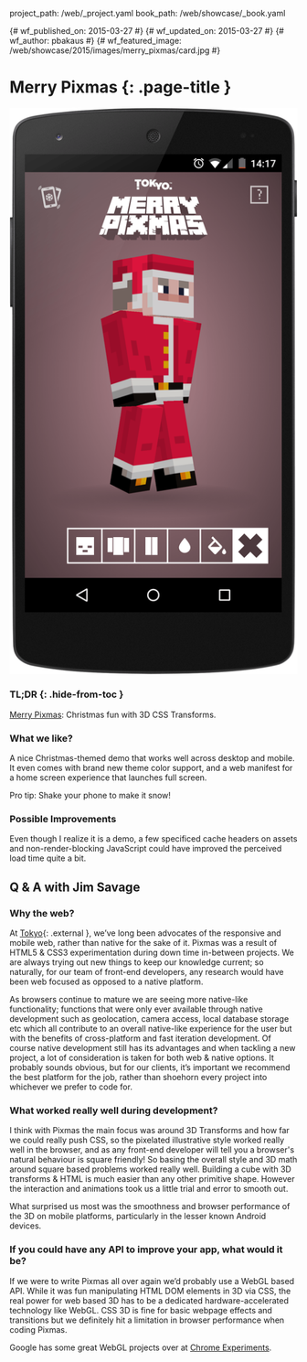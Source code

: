 project_path: /web/_project.yaml
book_path: /web/showcase/_book.yaml

{# wf_published_on: 2015-03-27 #}
{# wf_updated_on: 2015-03-27 #}
{# wf_author: pbakaus #}
{# wf_featured_image: /web/showcase/2015/images/merry_pixmas/card.jpg #}

# Merry Pixmas {: .page-title }

<img src="images/merry_pixmas/screenshot.png" class="attempt-right">

### TL;DR {: .hide-from-toc }

[Merry Pixmas](http://merrypixmas.com): Christmas fun with 3D CSS Transforms.

### What we like?

A nice Christmas-themed demo that works well across desktop and mobile. It
even comes with brand new theme color support, and a web manifest for a home
screen experience that launches full screen.

Pro tip: Shake your phone to make it snow!

### Possible Improvements

Even though I realize it is a demo, a few specificed cache headers on assets
and non-render-blocking JavaScript could have improved the perceived load time
quite a bit.

## Q & A with Jim Savage

### Why the web?

At [Tokyo](https://tokyo.uk/){: .external }, we’ve long been advocates of the responsive
and mobile web, rather than native for the sake of it. Pixmas was a result of
HTML5 & CSS3 experimentation during down time in-between projects. We are
always trying out new things to keep our knowledge current; so naturally,
for our team of front-end developers, any research would have been web focused
as opposed to a native platform.

As browsers continue to mature we are seeing more native-like functionality;
functions that were only ever available through native development such as
geolocation, camera access, local database storage etc which all contribute to
an overall native-like experience for the user but with the benefits of
cross-platform and fast iteration development. Of course native development
still has its advantages and when tackling a new project, a lot of
consideration is taken for both web & native options. It probably sounds
obvious, but for our clients, it’s important we recommend the best platform
for the job, rather than shoehorn every project into whichever we prefer
to code for.

### What worked really well during development?

I think with Pixmas the main focus was around 3D Transforms and how far we
could really push CSS, so the pixelated illustrative style worked really well
in the browser, and as any front-end developer will tell you a browser's
natural behaviour is square friendly! So basing the overall style and 3D
math around square based problems worked really well. Building a cube with 3D
transforms & HTML is much easier than any other primitive shape. However
the interaction and animations took us a little trial and error to smooth out.

What surprised us most was the smoothness and browser performance of the 3D
on mobile platforms, particularly in the lesser known Android devices. 

### If you could have any API to improve your app, what would it be?

If we were to write Pixmas all over again we’d probably use a WebGL based API.
While it was fun manipulating HTML DOM elements in 3D via CSS, the real power
for web based 3D has to be a dedicated hardware-accelerated technology like
WebGL. CSS 3D is fine for basic webpage effects and transitions but we
definitely hit a limitation in browser performance when coding Pixmas.

Google has some great WebGL projects over at
[Chrome Experiments](https://www.chromeexperiments.com/webgl).
